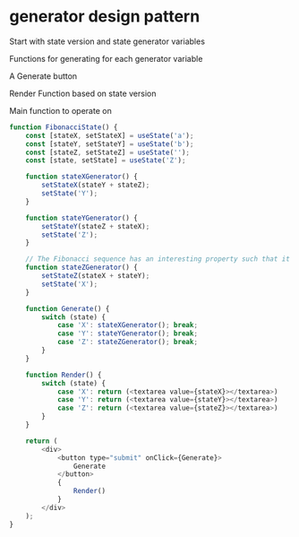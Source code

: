 # generator design pattern

Start with state version and state generator variables

Functions for generating for each generator variable

A Generate button

Render Function based on state version

Main function to operate on

```javascript
function FibonacciState() {
    const [stateX, setStateX] = useState('a');
    const [stateY, setStateY] = useState('b');
    const [stateZ, setStateZ] = useState('');
    const [state, setState] = useState('Z');

    function stateXGenerator() {
        setStateX(stateY + stateZ);
        setState('Y');
    }

    function stateYGenerator() {
        setStateY(stateZ + stateX);
        setState('Z');
    }

    // The Fibonacci sequence has an interesting property such that it is conjugated at the end.
    function stateZGenerator() {
        setStateZ(stateX + stateY);
        setState('X');
    }

    function Generate() {
        switch (state) {
            case 'X': stateXGenerator(); break;
            case 'Y': stateYGenerator(); break;
            case 'Z': stateZGenerator(); break;
        }
    }

    function Render() {
        switch (state) {
            case 'X': return (<textarea value={stateX}></textarea>)
            case 'Y': return (<textarea value={stateY}></textarea>)
            case 'Z': return (<textarea value={stateZ}></textarea>)
        }
    }

    return (
        <div>
            <button type="submit" onClick={Generate}>
                Generate
            </button>
            {
                Render()
            }
        </div>
    );
}

```
